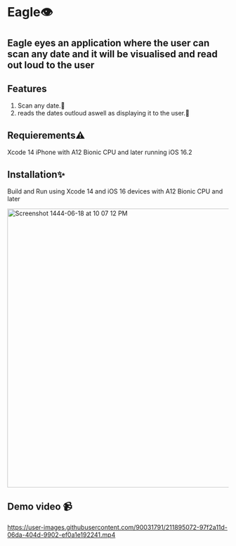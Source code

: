 # Eagle👁
##  Eagle eyes an application where the user can scan any date and it will be visualised and read out loud to the user



## Features
1. Scan any date.📆
2. reads the dates outloud aswell as displaying it to the user.👤


## Requierements⚠️
Xcode 14
iPhone with A12 Bionic CPU and later running iOS 16.2

## Installation✨
Build and Run using Xcode 14 and iOS 16 devices with A12 Bionic CPU and later


<img width="634" alt="Screenshot 1444-06-18 at 10 07 12 PM" src="https://user-images.githubusercontent.com/90031791/211896019-ea0d4eb8-6482-4e19-a8e9-e23701616e6d.png">



## Demo video 📹


https://user-images.githubusercontent.com/90031791/211895072-97f2a11d-06da-404d-9902-ef0a1e192241.mp4

